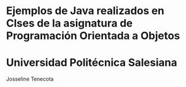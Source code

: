 # Ejemplos de Java realizados en Clses de la asignatura de Programación Orientada a Objetos
# Universidad Politécnica Salesiana
Josseline Tenecota


